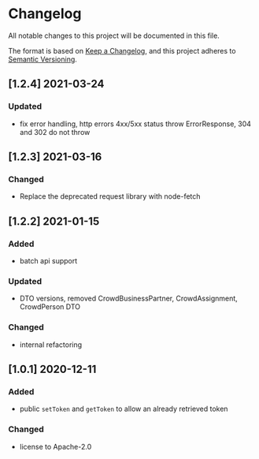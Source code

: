 # Changelog

All notable changes to this project will be documented in this file.

The format is based on [Keep a Changelog](https://keepachangelog.com/en/1.0.0/),
and this project adheres to [Semantic Versioning](https://semver.org/spec/v2.0.0.html).

## [1.2.4] 2021-03-24
### Updated 
- fix error handling, http errors 4xx/5xx status throw ErrorResponse, 304 and 302 do not throw 

## [1.2.3] 2021-03-16
### Changed 
- Replace the deprecated request library with node-fetch

## [1.2.2] 2021-01-15
### Added
- batch api support 
### Updated 
- DTO versions, removed CrowdBusinessPartner, CrowdAssignment, CrowdPerson DTO
### Changed
- internal refactoring

## [1.0.1] 2020-12-11
### Added
- public `setToken` and `getToken` to allow an already retrieved token
### Changed
- license to Apache-2.0